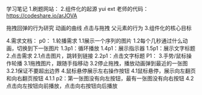 学习笔记
1.刷题网站：[](https://leetcode-cn.com/)
2.组件化的起源
yui ext
老师的代码：
https://codeshare.io/arJOVA

拖拽回弹的行为研究
动画的曲线
点击与拖拽
父元素的行为
3.组件化的核心目标

4.需求文档：
p0：
1.轮播需求
	1.1展示一个序列的图片
	1.2每个几秒通过什么动画，切换到下一张图片
	1.3p1：循环播放
	1.4p1：展示指示器
	1.5p1：展示文字标题
2.点击需求
	2.1点击图片，跳转到链接
	2.2p1：点击文字标题
P1：
3.手势/鼠标操作轮播
	3.1拖拽图片，跟随手指移动
	3.2停止拖拽，播放动画弹到最近的一张图
		3.2.1保证不要超出边界
4.鼠标悬停展示左右操作按钮
	4.1鼠标悬停，展示向左翻页和向右翻页按钮
		4.1.1 p2：第一张图没有向左按钮，最有一张图没有向右按钮
	4.2点击向左按钮向前播放，点击向右按钮向后播放
	
		
